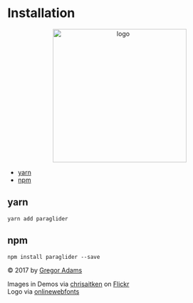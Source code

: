 # Installation

<p align="center"><img width="300" src="https://cdn.rawgit.com/pixelass/paraglider/master/paraglider.svg" alt="logo"/></p>

<!-- toc -->

- [yarn](#yarn)
- [npm](#npm)

<!-- tocstop -->

## yarn

```
yarn add paraglider
```

## npm

```
npm install paraglider --save
```
© 2017 by [Gregor Adams](greg@pixelass.com)

Images in Demos via [chrisaitken](https://www.flickr.com/photos/chrisaitken/) on [Flickr](https://www.flickr.com)  
Logo via [onlinewebfonts](http://www.onlinewebfonts.com)

